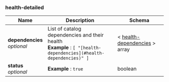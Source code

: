 
<a name="health-detailed"></a>
### health-detailed

|Name|Description|Schema|
|---|---|---|
|**dependencies**  <br>*optional*|List of catalog dependencies and their health  <br>**Example** : `[ "[health-dependencies](#health-dependencies)" ]`|< [health-dependencies](health-dependencies.md#health-dependencies) > array|
|**status**  <br>*optional*|**Example** : `true`|boolean|



